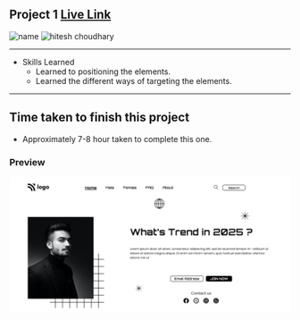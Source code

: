 ## Project 1 [Live Link](https://street-style-og.netlify.app)

![name](https://img.shields.io/badge/Omkar--Gujja-OG)
![hitesh choudhary](https://img.shields.io/badge/Hitesh--Choudhary-Full--stack--JS--bootcamp-red)

---

-   Skills Learned
    -   Learned to positioning the elements.
    -   Learned the different ways of targeting the elements.

---

## Time taken to finish this project

-   Approximately 7-8 hour taken to complete this one.

### Preview

![Desktop](./ss/preview.png)

